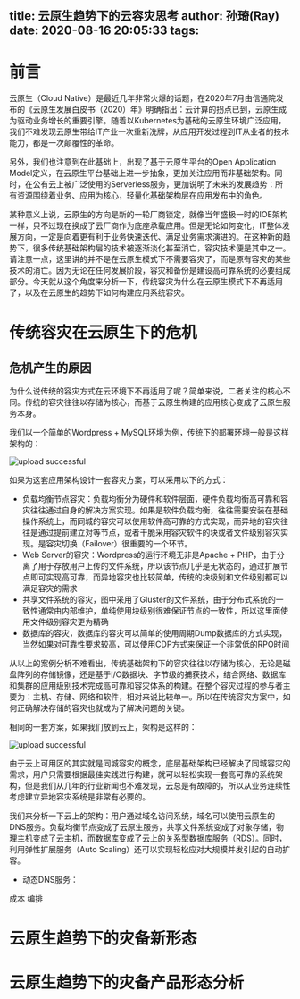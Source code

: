 title: 云原生趋势下的云容灾思考
author: 孙琦(Ray)
date: 2020-08-16 20:05:33
tags:
---
# 前言

云原生（Cloud Native）是最近几年非常火爆的话题，在2020年7月由信通院发布的《云原生发展白皮书（2020）年》明确指出：云计算的拐点已到，云原生成为驱动业务增长的重要引擎。随着以Kubernetes为基础的云原生环境广泛应用，我们不难发现云原生带给IT产业一次重新洗牌，从应用开发过程到IT从业者的技术能力，都是一次颠覆性的革命。

另外，我们也注意到在此基础上，出现了基于云原生平台的Open Application Model定义，在云原生平台基础上进一步抽象，更加关注应用而非基础架构。同时，在公有云上被广泛使用的Serverless服务，更加说明了未来的发展趋势：所有资源围绕着业务、应用为核心，轻量化基础架构层在应用发布中的角色。

某种意义上说，云原生的方向是新的一轮厂商锁定，就像当年盛极一时的IOE架构一样，只不过现在换成了云厂商作为底座承载应用。但是无论如何变化，IT整体发展方向，一定是向着更有利于业务快速迭代、满足业务需求演进的。在这种新的趋势下，很多传统基础架构层的技术被逐渐淡化甚至消亡，容灾技术便是其中之一。请注意一点，这里讲的并不是在云原生模式下不需要容灾了，而是原有容灾的某些技术的消亡。因为无论在任何发展阶段，容灾和备份是建设高可靠系统的必要组成部分。今天就从这个角度来分析一下，传统容灾为什么在云原生模式下不再适用了，以及在云原生的趋势下如何构建应用系统容灾。

<!-- more -->

# 传统容灾在云原生下的危机

## 危机产生的原因

为什么说传统的容灾方式在云环境下不再适用了呢？简单来说，二者关注的核心不同。传统的容灾往往以存储为核心，而基于云原生构建的应用核心变成了云原生服务本身。

我们以一个简单的Wordpress + MySQL环境为例，传统下的部署环境一般是这样架构的：

![upload successful](/images/pasted-58.png)

如果为这套应用架构设计一套容灾方案，可以采用以下的方式：

* 负载均衡节点容灾：负载均衡分为硬件和软件层面，硬件负载均衡高可靠和容灾往往通过自身的解决方案实现。如果是软件负载均衡，往往需要安装在基础操作系统上，而同城的容灾可以使用软件高可靠的方式实现，而异地的容灾往往是通过提前建立对等节点，或者干脆采用容灾软件的块或者文件级别容灾实现。是容灾切换（Failover）很重要的一个环节。
* Web Server的容灾：Wordpress的运行环境无非是Apache + PHP，由于分离了用于存放用户上传的文件系统，所以该节点几乎是无状态的，通过扩展节点即可实现高可靠，而异地容灾也比较简单，传统的块级别和文件级别都可以满足容灾的需求
* 共享文件系统的容灾，图中采用了Gluster的文件系统，由于分布式系统的一致性通常由内部维护，单纯使用块级别很难保证节点的一致性，所以这里面使用文件级别容灾更为精确
* 数据库的容灾，数据库的容灾可以简单的使用周期Dump数据库的方式实现，当然如果对可靠性要求较高，可以使用CDP方式来保证一个非常低的RPO时间

从以上的案例分析不难看出，传统基础架构下的容灾往往以存储为核心，无论是磁盘阵列的存储镜像，还是基于I/O数据块、字节级的捕获技术，结合网络、数据库和集群的应用级别技术完成高可靠和容灾体系的构建。在整个容灾过程的参与者主要为：主机、存储、网络和软件，相对来说比较单一。所以在传统容灾方案中，如何正确解决存储的容灾也就成为了解决问题的关键。

相同的一套方案，如果我们放到云上，架构是这样的：

![upload successful](/images/pasted-59.png)

由于云上可用区的其实就是同城容灾的概念，底层基础架构已经解决了同城容灾的需求，用户只需要根据最佳实践进行构建，就可以轻松实现一套高可靠的系统架构，但是我们从几年的行业新闻也不难发现，云总是有故障的，所以从业务连续性考虑建立异地容灾系统是非常有必要的。

我们来分析一下云上的架构：用户通过域名访问系统，域名可以使用云原生的DNS服务。负载均衡节点变成了云原生服务，共享文件系统变成了对象存储，物理主机变成了云主机，而数据库变成了云上的关系型数据库服务（RDS）。同时，利用弹性扩展服务（Auto Scaling）还可以实现轻松应对大规模并发引起的自动扩容。

*  动态DNS服务：

成本
编排



# 云原生趋势下的灾备新形态

# 云原生趋势下的灾备产品形态分析